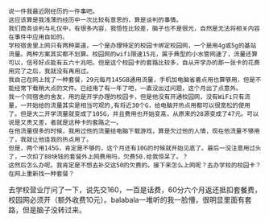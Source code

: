 	说一件我最近刚经历的一件事吧。  
	这应该算是我浅薄的经历中一次比较有意思的，算是谈判的事情。  
	我们商务谈判与礼仪中，有很多内容，我悟性比较差，脑子也不是很光，自然是无法将相关内容在事件中应用自如的。
	学校宿舍里上网只有两种渠道，一个是办理特定的校园卡绑定校园网，一个是用4g或5g的基站流量。两种方案其实都不划算。校园网的wifi限速15兆，属于典型的小水管网速了，流量还算可以，信号好点能有五六十兆吧。但是这个校园卡的套路比较多，自从开学办的那一张卡的花费用完了之后，我就没有再用过。
	我自己在网上找了一种套餐，29元每月145GB通用流量，手机加电脑省着点用也算够用，但是不能经常下载稍大点的文件。已经用了有一年了吧，一直没出过问题，这个月出了点意外。
	我一个同宿舍的舍友，用的是开学办理的校园卡，但是他没有开通校园网，没有WiFi只有流量，一开始给的流量其实是相当可观的,有将近30个G，给电脑开热点用都可以很宽松的使用了。但是大二开学流量就变成了105G，并且费用也开始变高，从原来的28源变成了47元。可以说是又贵又差，者就是这种卡的套路之一。
	在他流量很多的时候，我用过他的流量给电脑下载游戏，算是欠过他的人情，现在他流量不够用了，我就让他连我的热点用了。  
	但是，两个用145G，肯定是不够的，这个月还有10G的时候就开始见底了。最后一没注意用过头了，一次扣了80块钱的套餐外上网费用吗，欠费50.给我惊呆了。？
	这然后怎么办呢。我肯定是不想去补交这50的欠费的。接下来怎么上网呢？去办学校的校园卡？在网上重新找一种套餐？

去学校营业厅问了一下，说先交160，一百是话费，60分六个月返还抵扣套餐费，校园网必须开（额外收费10元）。balabala一堆听的我一脸懵，很明显里面有套路，但是脑子没转过来。